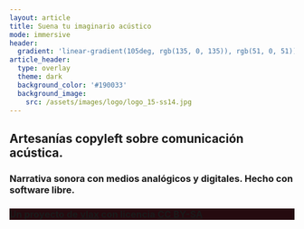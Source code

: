 ```yaml
---
layout: article
title: Suena tu imaginario acústico
mode: immersive
header:
  gradient: 'linear-gradient(105deg, rgb(135, 0, 135)), rgb(51, 0, 51))'
article_header:
  type: overlay
  theme: dark
  background_color: '#190033'
  background_image: 
    src: /assets/images/logo/logo_15-ss14.jpg
---
```


<div class="hero">

<div class="hero__content">
  <h2><i class="fa fa-cogs" aria-hidden="true"></i> Artesanías copyleft sobre comunicación acústica. </h2> 
  <h3><i class="fa fa-microphone" aria-hidden="true"></i> Narrativa sonora con medios analógicos y digitales. Hecho con software libre.</h3>
</div>

<div class="hero hero--center" style="background-color: #250a0f;">

  <div class="hero__content">
    <h3><i class="fab fa-creative-commons" aria-hidden="true"></i> Un proyecto de <a href="https://vlax.dyne.org/whoami/">vlax</a> con licencia <a href="/licencia">CC BY-SA</a></h3>
  </div>
</div>

</div>
